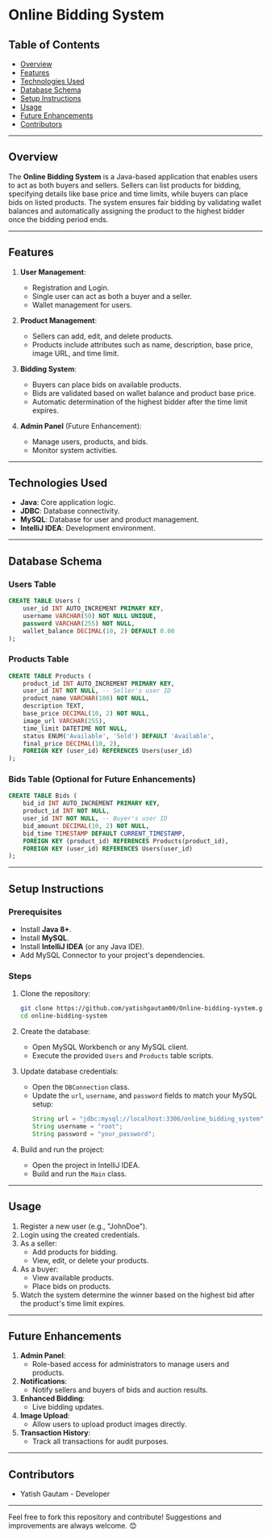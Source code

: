 # Online Bidding System

## Table of Contents
- [Overview](#overview)
- [Features](#features)
- [Technologies Used](#technologies-used)
- [Database Schema](#database-schema)
- [Setup Instructions](#setup-instructions)
- [Usage](#usage)
- [Future Enhancements](#future-enhancements)
- [Contributors](#contributors)

---

## Overview
The **Online Bidding System** is a Java-based application that enables users to act as both buyers and sellers. Sellers can list products for bidding, specifying details like base price and time limits, while buyers can place bids on listed products. The system ensures fair bidding by validating wallet balances and automatically assigning the product to the highest bidder once the bidding period ends.

---

## Features
1. **User Management**:
   - Registration and Login.
   - Single user can act as both a buyer and a seller.
   - Wallet management for users.

2. **Product Management**:
   - Sellers can add, edit, and delete products.
   - Products include attributes such as name, description, base price, image URL, and time limit.

3. **Bidding System**:
   - Buyers can place bids on available products.
   - Bids are validated based on wallet balance and product base price.
   - Automatic determination of the highest bidder after the time limit expires.

4. **Admin Panel** (Future Enhancement):
   - Manage users, products, and bids.
   - Monitor system activities.

---

## Technologies Used
- **Java**: Core application logic.
- **JDBC**: Database connectivity.
- **MySQL**: Database for user and product management.
- **IntelliJ IDEA**: Development environment.

---

## Database Schema

### Users Table
```sql
CREATE TABLE Users (
    user_id INT AUTO_INCREMENT PRIMARY KEY,
    username VARCHAR(50) NOT NULL UNIQUE,
    password VARCHAR(255) NOT NULL,
    wallet_balance DECIMAL(10, 2) DEFAULT 0.00
);
```

### Products Table
```sql
CREATE TABLE Products (
    product_id INT AUTO_INCREMENT PRIMARY KEY,
    user_id INT NOT NULL, -- Seller's user ID
    product_name VARCHAR(100) NOT NULL,
    description TEXT,
    base_price DECIMAL(10, 2) NOT NULL,
    image_url VARCHAR(255),
    time_limit DATETIME NOT NULL,
    status ENUM('Available', 'Sold') DEFAULT 'Available',
    final_price DECIMAL(10, 2),
    FOREIGN KEY (user_id) REFERENCES Users(user_id)
);
```

### Bids Table (Optional for Future Enhancements)
```sql
CREATE TABLE Bids (
    bid_id INT AUTO_INCREMENT PRIMARY KEY,
    product_id INT NOT NULL,
    user_id INT NOT NULL, -- Buyer's user ID
    bid_amount DECIMAL(10, 2) NOT NULL,
    bid_time TIMESTAMP DEFAULT CURRENT_TIMESTAMP,
    FOREIGN KEY (product_id) REFERENCES Products(product_id),
    FOREIGN KEY (user_id) REFERENCES Users(user_id)
);
```

---

## Setup Instructions

### Prerequisites
- Install **Java 8+**.
- Install **MySQL**.
- Install **IntelliJ IDEA** (or any Java IDE).
- Add MySQL Connector to your project's dependencies.

### Steps
1. Clone the repository:
   ```bash
   git clone https://github.com/yatishgautam00/Online-bidding-system.git
   cd online-bidding-system
   ```
2. Create the database:
   - Open MySQL Workbench or any MySQL client.
   - Execute the provided `Users` and `Products` table scripts.

3. Update database credentials:
   - Open the `DBConnection` class.
   - Update the `url`, `username`, and `password` fields to match your MySQL setup:
     ```java
     String url = "jdbc:mysql://localhost:3306/online_bidding_system";
     String username = "root";
     String password = "your_password";
     ```

4. Build and run the project:
   - Open the project in IntelliJ IDEA.
   - Build and run the `Main` class.

---

## Usage
1. Register a new user (e.g., "JohnDoe").
2. Login using the created credentials.
3. As a seller:
   - Add products for bidding.
   - View, edit, or delete your products.
4. As a buyer:
   - View available products.
   - Place bids on products.
5. Watch the system determine the winner based on the highest bid after the product's time limit expires.

---

## Future Enhancements
1. **Admin Panel**:
   - Role-based access for administrators to manage users and products.
2. **Notifications**:
   - Notify sellers and buyers of bids and auction results.
3. **Enhanced Bidding**:
   - Live bidding updates.
4. **Image Upload**:
   - Allow users to upload product images directly.
5. **Transaction History**:
   - Track all transactions for audit purposes.

---

## Contributors
- Yatish Gautam - Developer

---

Feel free to fork this repository and contribute! Suggestions and improvements are always welcome. 😊

